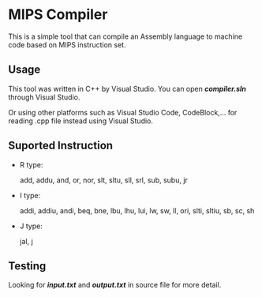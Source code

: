 # MIPS Compiler

This is a simple tool that can compile an Assembly language to machine code based on MIPS instruction set.

## Usage

This tool was written in C++ by Visual Studio. You can open ***compiler.sln*** through Visual Studio.

Or using other platforms such as Visual Studio Code, CodeBlock,... for reading .cpp file instead using Visual Studio.

## Suported Instruction

- R type:
  
  add, addu, and, or, nor, slt, sltu, sll, srl, sub, subu, jr
  
- I type:

  addi, addiu, andi, beq, bne, lbu, lhu, lui, lw, sw, ll, ori, slti, sltiu, sb, sc, sh
  
- J type:

  jal, j

## Testing

Looking for ***input.txt*** and ***output.txt*** in source file for more detail.
  
